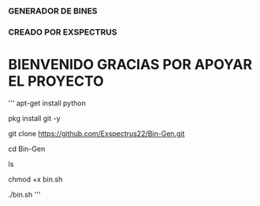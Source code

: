 ### GENERADOR DE BINES 
### CREADO POR EXSPECTRUS 

# BIENVENIDO GRACIAS POR APOYAR EL PROYECTO 

'''
apt-get install python

pkg install git -y

git clone https://github.com/Exspectrus22/Bin-Gen.git

cd Bin-Gen

ls

chmod +x bin.sh

./bin.sh
'''
